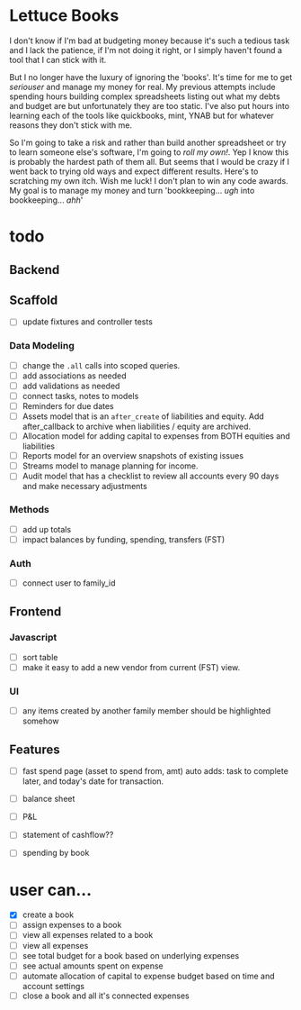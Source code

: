 # Lettuce Books

I don't know if I'm bad at budgeting money because it's such a tedious task and I lack the patience, if I'm not doing it right, or I simply haven't found a tool that I can stick with it.

But I no longer have the luxury of ignoring the 'books'. It's time for me to get _seriouser_ and manage my money for real. My previous attempts include spending hours building complex spreadsheets listing out what my debts and budget are but unfortunately they are too static. I've also put hours into learning each of the tools like quickbooks, mint, YNAB but for whatever reasons they don't stick with me.

So I'm going to take a risk and rather than build another spreadsheet or try to learn someone else's software, I'm going to _roll my own!_. Yep I know this is probably the hardest path of them all. But seems that I would be crazy if I went back to trying old ways and expect different results. Here's to scratching my own itch. Wish me luck! I don't plan to win any code awards. My goal is to manage my money and turn 'bookkeeping... _ugh_ into bookkeeping... _ahh_'

# todo

## Backend

## Scaffold

- [ ] update fixtures and controller tests

### Data Modeling

- [ ] change the `.all` calls into scoped queries.
- [ ] add associations as needed
- [ ] add validations as needed
- [ ] connect tasks, notes to models
- [ ] Reminders for due dates
- [ ] Assets model that is an `after_create` of liabilities and equity. Add after_callback to archive when liabilities / equity are archived.
- [ ] Allocation model for adding capital to expenses from BOTH equities and liabilities
- [ ] Reports model for an overview snapshots of existing issues
- [ ] Streams model to manage planning for income.
- [ ] Audit model that has a checklist to review all accounts every 90 days and make necessary adjustments

### Methods

- [ ] add up totals
- [ ] impact balances by funding, spending, transfers (FST)

### Auth

- [ ] connect user to family_id

## Frontend

### Javascript

- [ ] sort table
- [ ] make it easy to add a new vendor from current (FST) view.

### UI
- [ ] any items created by another family member should be highlighted somehow


## Features
- [ ] fast spend page (asset to spend from, amt) auto adds: task to complete later, and today's date for transaction.
- [ ] balance sheet
- [ ] P&L
- [ ] statement of cashflow??
- [ ] spending by book


# user can...
- [x] create a book
- [ ] assign expenses to a book
- [ ] view all expenses related to a book
- [ ] view all expenses
- [ ] see total budget for a book based on underlying expenses
- [ ] see actual amounts spent on expense
- [ ] automate allocation of capital to expense budget based on time and account settings
- [ ] close a book and all it's connected expenses
